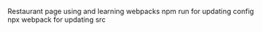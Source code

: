 Restaurant page using and learning webpacks
npm run for updating config
npx webpack for updating src